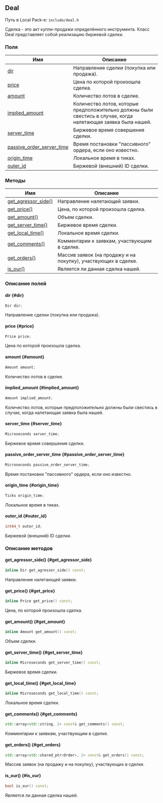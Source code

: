 ## Deal

Путь в Local Pack-е: `include/deal.h`

Сделка - это акт купли-продажи определённого инструмента.
Класс Deal представляет собой реализацию биржевой сделки.

### Поля

|Имя| Описание|
|------------------|--------------------|
|[dir](#dir)|Направление сделки (покупка или продажа).|
|[price](#price)|Цена по которой произошла сделка.|
|[amount](#amount)|Количество лотов в сделке.|
|[implied_amount](#implied_amount)|Количество лотов, которые предположительно должны были свестись в случае, когда налетающая заявка была нашей.|
|[server_time](#server_time)|Биржевое время совершения сделки.|
|[passive_order_server_time](#passive_order_server_time)|Время постановки "пассивного" ордера, если оно известно.|
|[origin_time](#origin_time)|Локальное время в тиках.|
|[outer_id](#outer_id)|Биржевой (внешний) ID сделки.|

### Методы

|Имя| Описание|
|------------------|--------------------|
|[get_agressor_side()](#get_agressor_side)|Направление налетающей заявки.|
|[get_price()](#get_price)|Цена, по которой произошла сделка.|
|[get_amount()](#get_amount)|Объем сделки.|
|[get_server_time()](#get_server_time)|Биржевое время сделки.|
|[get_local_time()](#get_local_time)|Локальное время сделки.|
|[get_comments()](#get_comments)|Комментарии к заявкам, участвующим в сделке.|
|[get_orders()](#get_orders)|Массив заявок (на продажу и на покупку), участвующих в сделке.|
|[is_our()](#is_our)|Является ли данная сделка нашей.|

### Описание полей

#### dir {#dir}

```c++
Dir dir;
```

Направление сделки (покупка или продажа).

#### price {#price}

```c++
Price price;
```

Цена по которой произошла сделка.

#### amount {#amount}

```c++
Amount amount;
```

Количество лотов в сделке.

#### implied_amount {#implied_amount}

```c++
Amount implied_amount;
```

Количество лотов, которые предположительно должны были свестись в случае, когда налетающая заявка была нашей.

#### server_time {#server_time}

```c++
Microseconds server_time;
```

Биржевое время совершения сделки.

#### passive_order_server_time {#passive_order_server_time}

```c++
Microseconds passive_order_server_time;
```

Время постановки "пассивного" ордера, если оно известно.

#### origin_time {#origin_time}

```c++
Ticks origin_time;
```

Локальное время в тиках.

#### outer_id {#outer_id}

```c++
int64_t outer_id;
```

Биржевой (внешний) ID сделки.

### Описание методов

#### get_agressor_side() {#get_agressor_side}

```c++
inline Dir get_agressor_side() const;
```

Направление налетающей заявки.

#### get_price() {#get_price}

```c++
inline Price get_price() const;
```

Цена, по которой произошла сделка.

#### get_amount() {#get_amount}

```c++
inline Amount get_amount() const;
```

Объем сделки.

#### get_server_time() {#get_server_time}

```c++
inline Microseconds get_server_time() const;
```

Биржевое время сделки.

#### get_local_time() {#get_local_time}

```c++
inline Microseconds get_local_time() const;
```

Локальное время сделки.

#### get_comments() {#get_comments}

```c++
std::array<std::string, 2> const& get_comments() const;
```

Комментарии к заявкам, участвующим в сделке.

#### get_orders() {#get_orders}

```c++
std::array<std::shared_ptr<Order>, 2> const& get_orders() const;
```

Массив заявок (на продажу и на покупку), участвующих в сделке.

#### is_our() {#is_our}

```c++
bool is_our() const;
```

Является ли данная сделка нашей.
